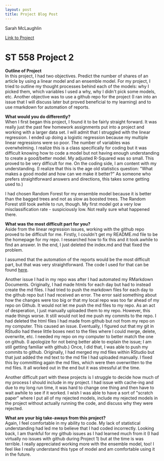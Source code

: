 ```yaml
---
layout: post
title: Project Blog Post
---
```

Sarah McLaughlin 

[Link to Project](https://sarahmclaughlin.github.io/ST558_Project_2/)   

# ST 558 Project 2

**Outline of Project**  
In this project, I had two objectives. Predict the number of shares of an article by using a linear model and an ensemble model. For my project, I tried to outline my thought processes behind each of the models: why I picked them, which variables I used a why, why I didn't pick some models, etc. Another objective was to use a github repo for the project (I ran into an issue that I will discuss later but proved beneficial to my learning) and to use rmarkdown for automation of reports. 

**What would you do differently?**  
When I first began this project, I found it to be fairly straight forward. It was really just the past few homework assignments put into a project and working with a larger data set. I will admit that I struggled with the linear regression. I ended up doing a logistic regression because my multiple linear regressions were so poor. The number of variables was overwhelming. I realize this is a class specifically for coding but it was difficult knowing how to code a model but not having enough understanding to create a good/better model. My adjusted R-Squared was so small. This proved to be very difficult for me. On the coding side, I am content with my understanding. (I realize that this is the age old statistics question: "What makes a good model and how can we make it better?" As someone who prefers straightforward answers and directions, this takes some getting used to.)  

I had chosen Random Forest for my ensemble model because it is better than the bagged trees and not as slow as boosted trees. The Random Forest still took awhile to run, though. My first model got a very low misclassification rate - suspiciously low. Not really sure what happened there.  

**What was the most difficult part for you?**  
Aside from the linear regression issues, working with the github repo proved to be difficult for me. Firstly, I couldn't get my README.md file to be the homepage for my repo. I researched how to fix this and it took awhile to find an answer. In the end, I just deleted the index.md and that fixed the problem. 

I assumed that the automation of the reports would be the most difficult part, but that was very straightforward. The code I used for that can be found [here](https://sarahmclaughlin.github.io/ST558_Project_2/Render-Code.html). 

Another issue I had in my repo was after I had automated my RMarkdown Documents. Originally, I had made htmls for each day but had to instead create the md files. I had tried to push the markdown files for each day to the github repo but I had received an error. The error said something about how the changes were too big or that my local repo was too far ahead of my repo on Github. It would not let me push the md files to my repo. As an act of desperation, I just manually uploaded them to my repo. However, this made things worse. It still would not led me push my commits to the repo. I had deleted the html files I had made from github but not from my repo on my computer. This caused an issue. Eventually, I figured out that my git in RStudio had these little boxes next to the files where I could merge, delete, overwrite, etc. I needed my repo on my computer to better match the one on github. (I apologize for not being better able to explain the issue; I am still getting familiar with github.) Once, I did that, I was able to push my commits to github. Originally, I had merged my md files within RStudio but that just added the md text to the md file I had uploaded manually. I fixed this by committing again the md files, which were then overwritten to the md files. It all worked out in the end but it was stressful at the time.  

Another difficult part with these projects is I struggle to decide how much of my process I should include in my project. I had issue with cache-ing and due to my long run time, it was hard to change one thing and then have to wait awhile to see if it worked. I wish I was able to have a sort of "scratch paper" where I put all of my rejected models, include my rejected models in the project without actually running the code, and discuss why they were rejected. 

**What are your big take-aways from this project?**  
Again, I feel comfortable in my ability to code. My lack of statistical understanding had led me to believe that I had coded incorrectly. Looking back, I am thankful for my github issues as I had learned much from it (I had virtually no issues with github during Project 1) but at the time is was terrible. I really appreciated working more with the ensemble model, too! I feel like I really understand this type of model and am comfortable using it in the future.  
